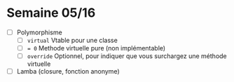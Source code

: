 # Semaine 05/16

- [ ] Polymorphisme
  - [ ] `virtual` Vtable pour une classe
  - [ ] `= 0` Methode virtuelle pure (non implémentable)
  - [ ] `override` Optionnel, pour indiquer que vous surchargez une méthode virtuelle
- [ ] Lamba (closure, fonction anonyme)